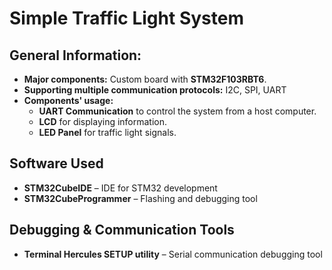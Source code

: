 # Simple Traffic Light System 

## General Information:
- **Major components:** Custom board with **STM32F103RBT6**.
- **Supporting multiple communication protocols:** I2C, SPI, UART
- **Components' usage:**
  - **UART Communication** to control the system from a host computer.
  - **LCD** for displaying information.
  - **LED Panel** for traffic light signals.

## Software Used
- **STM32CubeIDE** – IDE for STM32 development
- **STM32CubeProgrammer** – Flashing and debugging tool

## Debugging & Communication Tools
- **Terminal Hercules SETUP utility** – Serial communication debugging tool


